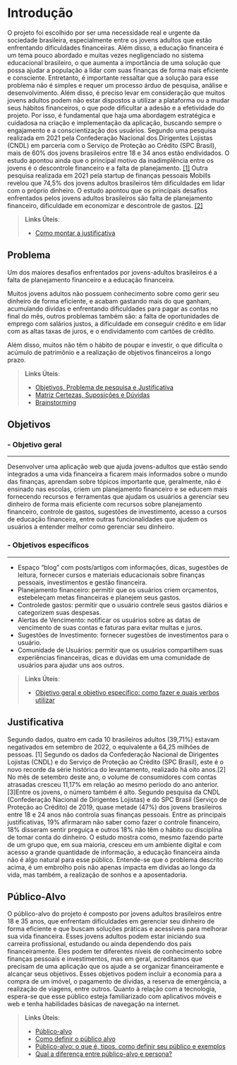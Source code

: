 # Introdução

O projeto foi escolhido por ser uma necessidade real e urgente da sociedade brasileira, especialmente entre os jovens adultos que estão enfrentando dificuldades financeiras.
Além disso, a educação financeira é um tema pouco abordado e muitas vezes negligenciado no sistema educacional brasileiro, o que aumenta a importância de uma solução que possa ajudar a população a lidar com suas finanças de forma mais eficiente e consciente. Entretanto, é importante ressaltar que a solução para esse problema não é simples e requer um processo árduo de pesquisa, análise e desenvolvimento. Além disso, é preciso levar em consideração que muitos jovens adultos podem não estar dispostos a utilizar a plataforma ou a mudar seus hábitos financeiros, o que pode dificultar a adesão e a efetividade do projeto. Por isso, é fundamental que haja uma abordagem estratégica e cuidadosa na criação e implementação da aplicação, buscando sempre o engajamento e a conscientização dos usuários.
Segundo uma pesquisa realizada em 2021 pela Confederação Nacional dos Dirigentes Lojistas (CNDL) em parceria com o Serviço de Proteção ao Crédito (SPC Brasil), mais de 60% dos jovens brasileiros entre 18 e 34 anos estão endividados. O estudo apontou ainda que o principal motivo da inadimplência entre os jovens é o descontrole financeiro e a falta de planejamento. [[1]](./references.md)
Outra pesquisa realizada em 2021 pela startup de finanças pessoais Mobills revelou que 74,5% dos jovens adultos brasileiros têm dificuldades em lidar com o próprio dinheiro. O estudo apontou que os principais desafios enfrentados pelos jovens adultos brasileiros são falta de planejamento financeiro, dificuldade em economizar e descontrole de gastos. [[2]](./references.md)

> **Links Úteis**:
> - [Como montar a justificativa](https://guiadamonografia.com.br/como-montar-justificativa-do-tcc/)

## Problema

Um dos maiores desafios enfrentados por jovens-adultos brasileiros é a falta de planejamento financeiro e a educação financeira.

Muitos jovens adultos não possuem conhecimento sobre como gerir seu dinheiro de forma eficiente, e acabam gastando mais do que ganham, acumulando dívidas e enfrentando dificuldades para pagar as contas no final do mês, outros problemas também são: a falta de oportunidades de emprego com salários justos, a dificuldade em conseguir crédito e em lidar com as altas taxas de juros, e o endividamento com cartões de crédito. 

Além disso, muitos não têm o hábito de poupar e investir, o que dificulta o acúmulo de patrimônio e a realização de objetivos financeiros a longo prazo.

> **Links Úteis**:
> - [Objetivos, Problema de pesquisa e Justificativa](https://medium.com/@versioparole/objetivos-problema-de-pesquisa-e-justificativa-c98c8233b9c3)
> - [Matriz Certezas, Suposições e Dúvidas](https://medium.com/educa%C3%A7%C3%A3o-fora-da-caixa/matriz-certezas-suposi%C3%A7%C3%B5es-e-d%C3%BAvidas-fa2263633655)
> - [Brainstorming](https://www.euax.com.br/2018/09/brainstorming/)

## Objetivos

### - Objetivo geral

---

Desenvolver uma aplicação web que ajuda jovens-adultos que estão sendo integrados a uma vida financeira a ficarem mais informados sobre o mundo das finanças, aprendam sobre tópicos importante que, geralmente, não é ensinado nas escolas, criem um planejamento financeiro e se educem mais fornecendo recursos e ferramentas que ajudam os usuários a gerenciar seu dinheiro de forma mais eficiente com recursos sobre planejamento financeiro, controle de gastos, sugestões de investimento, acesso a cursos de educação financeira, entre outras funcionalidades que ajudem os usuários a entender melhor como gerenciar seu dinheiro.

### - Objetivos específicos

---

- Espaço “blog” com posts/artigos com informações, dicas, sugestões de leitura, fornecer cursos e materiais educacionais sobre finanças pessoais, investimentos e gestão financeira.
- Planejamento financeiro: permitir que os usuários criem orçamentos, estebeleçam metas financeiras e planejem seus gastos.
- Controlede gastos: permitir que o usuário contrele seus gastos diários e categorizem suas despesas.
- Alertas de Vencimento: notificar os usuários sobre as datas de vencimento de suas contas e faturas para evitar multas e juros.
- Sugestões de Investimento: fornecer sugestões de investimentos para o usuário.
- Comunidade de Usuários: permitir que os usuários compartilhem suas experiências financeiras, dicas e dúvidas em uma comunidade de usuários para ajudar uns aos outros.
 
> **Links Úteis**:
> - [Objetivo geral e objetivo específico: como fazer e quais verbos utilizar](https://blog.mettzer.com/diferenca-entre-objetivo-geral-e-objetivo-especifico/)

## Justificativa

Segundo dados, quatro em cada 10 brasileiros adultos (39,71%) estavam negativados em setembro de 2022, o equivalente a 64,25 milhões de pessoas. [1] Segundo os dados da Confederação Nacional de Dirigentes Lojistas (CNDL) e do Serviço de Proteção ao Crédito (SPC Brasil), este é o novo recorde da série histórica do levantamento, realizado há oito anos.[2] No mês de setembro deste ano, o volume de consumidores com contas atrasadas cresceu 11,17% em relação ao mesmo período do ano anterior.
[3]Entre os jovens, o número também é alto. Segundo pesquisa da CNDL (Confederação Nacional de Dirigentes Lojistas) e do SPC Brasil (Serviço de Proteção ao Crédito) de 2019, quase metade (47%) dos jovens brasileiros entre 18 e 24 anos não controla suas finanças pessoais. Entre as principais justificativas, 19% afirmaram não saber como fazer o controle financeiro, 18% disseram sentir preguiça e outros 18% não têm o hábito ou disciplina de tomar conta do dinheiro. O estudo mostra como, mesmo fazendo parte de um grupo que, em sua maioria, cresceu em um ambiente digital e com acesso a grande quantidade de informação, a educação financeira ainda não é algo natural para esse público.
Entende-se que o problema descrito acima, é um embrolho pois não apenas impacta em dívidas ao longo da vida, mas também, a realização de sonhos e a aposentadoria.


## Público-Alvo

O público-alvo do projeto é composto por jovens adultos brasileiros entre 18 e 35 anos, que enfrentam dificuldades em gerenciar seu dinheiro de forma eficiente e que buscam soluções práticas e acessíveis para melhorar sua vida financeira. Esses jovens adultos podem estar iniciando sua carreira profissional, estudando ou ainda dependendo dos pais financeiramente.
Eles podem ter diferentes níveis de conhecimento sobre finanças pessoais e investimentos, mas em geral, acreditamos que precisam de uma aplicação que os ajude a se organizar financeiramente e alcançar seus objetivos. Esses objetivos podem incluir a economia para a compra de um imóvel, o pagamento de dívidas, a reserva de emergência, a realização de viagens, entre outros. Quanto à relação com a tecnologia, espera-se que esse público esteja familiarizado com aplicativos móveis e web e tenha habilidades básicas de navegação na internet.

> **Links Úteis**:
> - [Público-alvo](https://blog.hotmart.com/pt-br/publico-alvo/)
> - [Como definir o público alvo](https://exame.com/pme/5-dicas-essenciais-para-definir-o-publico-alvo-do-seu-negocio/)
> - [Público-alvo: o que é, tipos, como definir seu público e exemplos](https://klickpages.com.br/blog/publico-alvo-o-que-e/)
> - [Qual a diferença entre público-alvo e persona?](https://rockcontent.com/blog/diferenca-publico-alvo-e-persona/)
